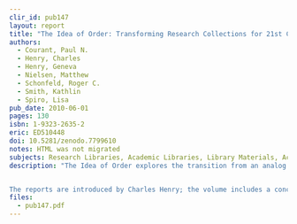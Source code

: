 ```yaml
---
clir_id: pub147
layout: report
title: "The Idea of Order: Transforming Research Collections for 21st Century Scholarship"
authors: 
  - Courant, Paul N.
  - Henry, Charles
  - Henry, Geneva
  - Nielsen, Matthew
  - Schonfeld, Roger C.
  - Smith, Kathlin
  - Spiro, Lisa
pub_date: 2010-06-01
pages: 130
isbn: 1-9323-2635-2
eric: ED510448
doi: 10.5281/zenodo.7799610
notes: HTML was not migrated
subjects: Research Libraries, Academic Libraries, Library Materials, Access to Information, Electronic Libraries, Electronic Publishing, Books, Printed Materials, Barriers, Resistance to Change, Preservation, Costs, Cataloging, Case Studies, Foreign Countries, Storage, Humanities, Scholarship
description: "The Idea of Order explores the transition from an analog to a digital environment for knowledge access, preservation, and reconstitution, and the implications of this transition for managing research collections. The volume comprises three reports. The first, “Can a New Research Library be All-Digital?” by Lisa Spiro and Geneva Henry, explores the degree to which a new research library can eschew print. The second, “On the Cost of Keeping a Book,” by Paul Courant and Matthew “Buzzy” Nielsen, argues that from the perspective of long-term storage, digital surrogates offer a considerable cost savings over print-based libraries. The final report, “Ghostlier Demarcations,” examines how well large text databases being created by Google Books and other mass-digitization efforts meet the needs of scholars, and the larger implications of these projects for research, teaching, and publishing.


The reports are introduced by Charles Henry; the volume includes a conclusion by Roger Schonfeld and an epilogue by Charles Henry."
files:
  - pub147.pdf
---
```

